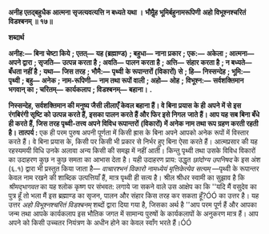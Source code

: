 **अनीह एतद्बहुधैक आत्मना** **सृजत्यवत्यत्ति न बध्यते यथा ।** **भौमैॢह भूमिर्बहुनामरूपिणी** **अहो विभूश्नश्चरितं विडश्बनम् ॥ १७॥** 

**शब्दार्थ** 

**अनीह:—** **बिना चेष्टा किये** **; एतत्—** **यह (ब्रह्माण्ड)** **; बहुधा—** **नाना प्रकार** **; एक:—** **अकेला** **; आत्मना—** **अपने द्वारा** **; सृजति—** **उत्पन्न करता है** **; अवति—** **पालन करता है** **; अत्ति—** **संहार करता है** **; न बध्यते—** **बँधता नहीं है** **; यथा—** **जिस तरह** **; भौमै:—** **पृथ्वी** **के रूपान्तरों (विकारों) से** **; हि—** **निस्सन्देह** **; भूमि:—** **पृथ्वी** **; बहु—** **अनेक** **; नाम-रूपिणी—** **नाम तथा रूपों वाली** **; अहो—** **ओह** **;** **विभूश्न:—** **सर्वशक्तिमान भगवान् का** **; चरितम्—** **कार्यकलाप** **; विडश्बनम्—** **बहाना।** **.** 

**निस्सन्देह, सर्वशक्तिमान की मनुष्य जैसी लीलाएँ केवल बहाना हैं। वे बिना प्रयास के ही** **अपने में से इस रंगबिरंगी सृष्टि को उत्पन्न करते हैं, इसका पालन करते हैं और फिर इसे निगल** **जाते हैं। आप यह सब बिना बँधे ही करते हैं, जिस तरह पृथ्वी-तत्त्व अपने विविध रूपान्तरों** **(विकारों) में अनेक नाम तथा रूप ग्रहण करती रहती है।** **तात्पर्य :** एक ही परम पुरुष अपनी पूर्णता में किसी ह्रास के बिना अपने आपको अनेक रूपों में विस्तार करते हैं। वे बिना प्रयास के, किसी पर किसी भी प्रकार से निर्भर हुए बिना ऐसा करते हैं। आत्मप्रसार की यह रहस्यमयी विधि उनके अलावा अन्य किसी की समझ में नहीं आती। किन्तु पृथ्वी तथा उसके विविध विकारों का उदाहरण कुछ न कुछ समता का आभास देता है। यही उदाहरण प्राय: उद्धृत *छांदोग्य उपनिषद* के इस अंश (६.१) द्वारा भी प्रस्तुत किया जाता है— *वाचारश्भनं विकारो* *नामध्येयं मृत्तिकेत्येव सत्यम्* —पृथ्वी के रूपान्तर केवल नाम रखने की शाब्दिक उत्पत्तियाँ हैं, मात्र पृथ्वी ही सत्य है। श्रील श्रीधर स्वामी का सुझाव है कि *श्रीमद्भागवत* का यह श्लोक कृष्ण पर संभवत: लगाये जा सकने वाले उस आक्षेप का कि ''यदि मैं वसुदेव का पुत्र हूँ तो भला मैं इस ब्रह्माण्ड का सृजन, पालन और संहार किस तरह कर सकता हूँ?ÓÓ का उत्तर है। यह उत्तर *अहो विभूश्नश्चरितं विडश्बनम्* शब्दों द्वारा दिया गया है, जिसका अर्थ है ''आप परम पूर्ण हैं और आपका जन्म तथा आपके कार्यकलाप इस भौतिक जगत में सामान्य पुरुषों के कार्यकलापों के अनुकरण मात्र हैं। आप अपने को किसी उच्चतर नियंत्रण के अधीन होने का केवल स्वाँग भरते हैं।ÓÓ  